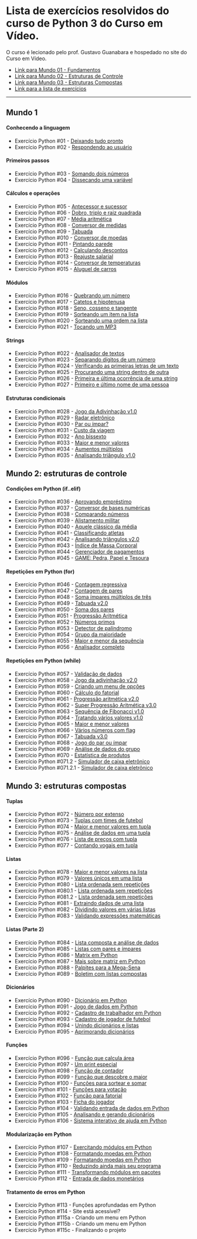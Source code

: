 # Lista de exercícios resolvidos do curso de Python 3 do Curso em Vídeo.

O curso é lecionado pelo prof. Gustavo Guanabara e hospedado no site do Curso em Vídeo.

- [Link para Mundo 01 - Fundamentos](https://www.youtube.com/watch?v=S9uPNppGsGo&list=PLHz_AreHm4dlKP6QQCekuIPky1CiwmdI6)
- [Link para Mundo 02 - Estruturas de Controle](https://www.youtube.com/watch?v=nJkVHusJp6E&list=PLHz_AreHm4dk_nZHmxxf_J0WRAqy5Czye)
- [Link para Mundo 03 - Estruturas Compostas](https://www.youtube.com/watch?v=0LB3FSfjvao&list=PLHz_AreHm4dksnH2jVTIVNviIMBVYyFnH)
- [Link para a lista de exercícios](https://www.youtube.com/playlist?list=PLHz_AreHm4dm6wYOIW20Nyg12TAjmMGT-)

---

## Mundo 1

#### Conhecendo a linguagem

- Exercício Python #01 - [Deixando tudo pronto](https://github.com/marcoshsq/PythonCursoEmVideo/blob/main/Mundo_01/01_Conhecendo_a_linguagem/EX_001.py)
- Exercício Python #02 - [Respondendo ao usuário](https://github.com/marcoshsq/PythonCursoEmVideo/blob/main/Mundo_01/01_Conhecendo_a_linguagem/EX_002.py)

#### Primeiros passos

- Exercício Python #03 - [Somando dois números](https://github.com/marcoshsq/PythonCursoEmVideo/blob/main/Mundo_01/02_Primeiros_passos/EX_003.py)
- Exercício Python #04 - [Dissecando uma variável](https://github.com/marcoshsq/PythonCursoEmVideo/blob/main/Mundo_01/02_Primeiros_passos/EX_004.py)

#### Cálculos e operações

- Exercício Python #05 - [Antecessor e sucessor](https://github.com/marcoshsq/PythonCursoEmVideo/blob/main/Mundo_01/03_C%C3%A1lculos_e_opera%C3%A7%C3%B5es/EX_005.py)
- Exercício Python #06 - [Dobro, triplo e raiz quadrada](https://github.com/marcoshsq/PythonCursoEmVideo/blob/main/Mundo_01/03_C%C3%A1lculos_e_opera%C3%A7%C3%B5es/EX_006.py)
- Exercício Python #07 - [Média aritmética](https://github.com/marcoshsq/PythonCursoEmVideo/blob/main/Mundo_01/03_C%C3%A1lculos_e_opera%C3%A7%C3%B5es/EX_007.py)
- Exercício Python #08 - [Conversor de medidas]()
- Exercício Python #09 - [Tabuada]()
- Exercício Python #010 - [Conversor de moedas]()
- Exercício Python #011 - [Pintando parede]()
- Exercício Python #012 - [Calculando descontos]()
- Exercício Python #013 - [Reajuste salarial]()
- Exercício Python #014 - [Conversor de temperaturas]()
- Exercício Python #015 - [Aluguel de carros]()

#### Módulos

- Exercício Python #016 - [Quebrando um número]()
- Exercício Python #017 - [Catetos e hipotenusa]()
- Exercício Python #018 - [Seno, cosseno e tangente]()
- Exercício Python #019 - [Sorteando um item na lista]()
- Exercício Python #020 - [Sorteando uma ordem na lista]()
- Exercício Python #021 - [Tocando um MP3]()

#### Strings

- Exercício Python #022 - [Analisador de textos]()
- Exercício Python #023 - [Separando dígitos de um número]()
- Exercício Python #024 - [Verificando as primeiras letras de um texto]()
- Exercício Python #025 - [Procurando uma string dentro de outra]()
- Exercício Python #026 - [Primeira e última ocorrência de uma string]()
- Exercício Python #027 - [Primeiro e último nome de uma pessoa]()

#### Estruturas condicionais

- Exercício Python #028 - [Jogo da Adivinhação v1.0]()
- Exercício Python #029 - [Radar eletrônico]()
- Exercício Python #030 - [Par ou ímpar?]()
- Exercício Python #031 - [Custo da viagem]()
- Exercício Python #032 - [Ano bissexto]()
- Exercício Python #033 - [Maior e menor valores]()
- Exercício Python #034 - [Aumentos múltiplos]()
- Exercício Python #035 - [Analisando triângulo v1.0]()

## Mundo 2: estruturas de controle

#### Condições em Python (if..elif)

- Exercício Python #036 - [Aprovando empréstimo]()
- Exercício Python #037 - [Conversor de bases numéricas]()
- Exercício Python #038 - [Comparando números]()
- Exercício Python #039 - [Alistamento militar]()
- Exercício Python #040 - [Aquele clássico da média]()
- Exercício Python #041 - [Classificando atletas]()
- Exercício Python #042 - [Analisando triângulos v2.0]()
- Exercício Python #043 - [Índice de Massa Corporal](h)
- Exercício Python #044 - [Gerenciador de pagamentos](h)
- Exercício Python #045 - [GAME: Pedra, Papel e Tesoura]()

#### Repetições em Python (for)

- Exercício Python #046 - [Contagem regressiva]()
- Exercício Python #047 - [Contagem de pares]()
- Exercício Python #048 - [Soma ímpares múltiplos de três]()
- Exercício Python #049 - [Tabuada v2.0]()
- Exercício Python #050 - [Soma dos pares]()
- Exercício Python #051 - [Progressão Aritmética]()
- Exercício Python #052 - [Números primos]()
- Exercício Python #053 - [Detector de palíndromo]()
- Exercício Python #054 - [Grupo da maioridade]()
- Exercício Python #055 - [Maior e menor da sequência]()
- Exercício Python #056 - [Analisador completo]()

#### Repetições em Python (while)

- Exercício Python #057 - [Validação de dados]()
- Exercício Python #058 - [Jogo da adivinhação v2.0]()
- Exercício Python #059 - [Criando um menu de opções]()
- Exercício Python #060 - [Cálculo do fatorial]()
- Exercício Python #061 - [Progressão aritmética v2.0]()
- Exercício Python #062 - [Super Progressão Aritmética v3.0]()
- Exercício Python #063 - [Sequência de Fibonacci v1.0]()
- Exercício Python #064 - [Tratando vários valores v1.0]()
- Exercício Python #065 - [Maior e menor valores]()
- Exercício Python #066 - [Vários números com flag]()
- Exercício Python #067 - [Tabuada v3.0]()
- Exercício Python #068 - [Jogo do par ou ímpar]()
- Exercício Python #069 - [Análise de dados do grupo]()
- Exercício Python #070 - [Estatística de produtos]()
- Exercício Python #071.2 - [Simulador de caixa eletrônico]()
- Exercício Python #071.2.1 - [Simulador de caixa eletrônico]()

## Mundo 3: estruturas compostas

#### Tuplas

- Exercício Python #072 - [Número por extenso]()
- Exercício Python #073 - [Tuplas com times de futebol]()
- Exercício Python #074 - [Maior e menor valores em tupla]()
- Exercício Python #075 - [Análise de dados em uma tupla]()
- Exercício Python #076 - [Lista de preços com tupla]()
- Exercício Python #077 - [Contando vogais em tupla]()

#### Listas

- Exercício Python #078 - [Maior e menor valores na lista]()
- Exercício Python #079 - [Valores únicos em uma lista]()
- Exercício Python #080 - [Lista ordenada sem repetições]()
- Exercício Python #080.1 - [Lista ordenada sem repetições]()
- Exercício Python #081.2 - [Lista ordenada sem repetições]()
- Exercício Python #081 - [Extraindo dados de uma lista]()
- Exercício Python #082 - [Dividindo valores em várias listas]()
- Exercício Python #083 - [Validando expressões matemáticas]()

#### Listas (Parte 2)

- Exercício Python #084 - [Lista composta e análise de dados]()
- Exercício Python #085 - [Listas com pares e ímpares]()
- Exercício Python #086 - [Matrix em Python]()
- Exercício Python #087 - [Mais sobre matriz em Python]()
- Exercício Python #088 - [Palpites para a Mega-Sena]()
- Exercício Python #089 - [Boletim com listas compostas]()

#### Dicionários

- Exercício Python #090 - [Dicionário em Python]()
- Exercício Python #091 - [Jogo de dados em Python]()
- Exercício Python #092 - [Cadastro de trabalhador em Python]()
- Exercício Python #093 - [Cadastro de jogador de futebol]()
- Exercício Python #094 - [Unindo dicionários e listas]()
- Exercício Python #095 - [Aprimorando dicionários]()

#### Funções

- Exercício Python #096 - [Função que calcula área]()
- Exercício Python #097 - [Um print especial]()
- Exercício Python #098 - [Função de contador]()
- Exercício Python #099 - [Função que descobre o maior]()
- Exercício Python #100 - [Funções para sortear e somar]()
- Exercício Python #101 - [Funções para votação]()
- Exercício Python #102 - [Função para fatorial]()
- Exercício Python #103 - [Ficha do jogador]()
- Exercício Python #104 - [Validando entrada de dados em Python]()
- Exercício Python #105 - [Analisando e gerando dicionários]()
- Exercício Python #106 - [Sistema interativo de ajuda em Python]()

#### Modularização em Python

- Exercício Python #107 - [Exercitando módulos em Python]()
- Exercício Python #108 - [Formatando moedas em Python]()
- Exercício Python #109 - [Formatando moedas em Python]()
- Exercício Python #110 - [Reduzindo ainda mais seu programa]()
- Exercício Python #111 - [Transformando módulos em pacotes]()
- Exercício Python #112 - [Entrada de dados monetários]()

#### Tratamento de erros em Python

- Exercício Python #113 - Funções aprofundadas em Python
- Exercício Python #114 - Site está acessível?
- Exercício Python #115a - Criando um menu em Python
- Exercício Python #115b - Criando um menu em Python
- Exercício Python #115c - Finalizando o projeto
